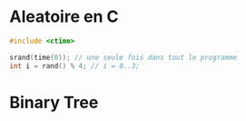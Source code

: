 # Aleatoire en C
```cpp
#include <ctime>

srand(time(0)); // une seule fois dans tout le programme
int i = rand() % 4; // i = 0..3;
```

# Binary Tree
